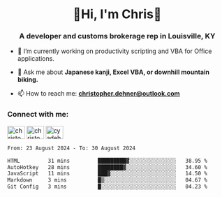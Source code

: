 <div class="main">
<h1 align="center">🌟Hi, I'm Chris🌟</h1>
<h3 align="center">A developer and customs brokerage rep in Louisville, KY</h3>

- 🔭 I’m currently working on productivity scripting and VBA for Office applications.

- 💬 Ask me about **Japanese kanji, Excel VBA, or downhill mountain biking.**

- 📫 How to reach me: **christopher.dehner@outlook.com**

<h3 align="left">Connect with me:</h3>
<p align="left">
<a href="https://linkedin.com/in/christopherdehnerii" target="blank"><img align="center" src="https://cdn.jsdelivr.net/npm/simple-icons@3.0.1/icons/linkedin.svg" alt="christopherdehnerii" height="30" width="40" /></a>
<a href="https://fb.com/christopherdehnerii" target="blank"><img align="center" src="https://cdn.jsdelivr.net/npm/simple-icons@3.0.1/icons/facebook.svg" alt="christopherdehnerii" height="30" width="40" /></a>
<a href="https://instagram.com/cyadehn" target="blank"><img align="center" src="https://cdn.jsdelivr.net/npm/simple-icons@3.0.1/icons/instagram.svg" alt="cyadehn" height="30" width="40" /></a>
</p>

<!--START_SECTION:waka-->

```txt
From: 23 August 2024 - To: 30 August 2024

HTML         31 mins         █████████▓░░░░░░░░░░░░░░░   38.95 %
AutoHotkey   28 mins         ████████▓░░░░░░░░░░░░░░░░   34.60 %
JavaScript   11 mins         ███▓░░░░░░░░░░░░░░░░░░░░░   14.50 %
Markdown     3 mins          █▒░░░░░░░░░░░░░░░░░░░░░░░   04.67 %
Git Config   3 mins          █░░░░░░░░░░░░░░░░░░░░░░░░   04.23 %
```

<!--END_SECTION:waka-->
